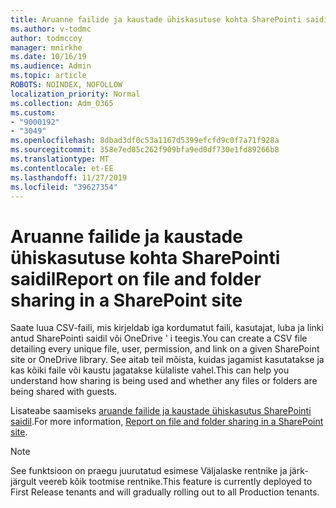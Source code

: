 ```yaml
---
title: Aruanne failide ja kaustade ühiskasutuse kohta SharePointi saidil
ms.author: v-todmc
author: todmccoy
manager: mnirkhe
ms.date: 10/16/19
ms.audience: Admin
ms.topic: article
ROBOTS: NOINDEX, NOFOLLOW
localization_priority: Normal
ms.collection: Adm_O365
ms.custom:
- "9000192"
- "3049"
ms.openlocfilehash: 8dbad3df0c53a1167d5399efcfd9c0f7a71f928a
ms.sourcegitcommit: 358e7ed05c262f909bfa9ed0df730e1fd89266b8
ms.translationtype: MT
ms.contentlocale: et-EE
ms.lasthandoff: 11/27/2019
ms.locfileid: "39627354"
---
```

# <a name="report-on-file-and-folder-sharing-in-a-sharepoint-site"></a><span data-ttu-id="55136-102">Aruanne failide ja kaustade ühiskasutuse kohta SharePointi saidil</span><span class="sxs-lookup"><span data-stu-id="55136-102">Report on file and folder sharing in a SharePoint site</span></span>

<span data-ttu-id="55136-103">Saate luua CSV-faili, mis kirjeldab iga kordumatut faili, kasutajat, luba ja linki antud SharePointi saidil või OneDrive ' i teegis.</span><span class="sxs-lookup"><span data-stu-id="55136-103">You can create a CSV file detailing every unique file, user, permission, and link on a given SharePoint site or OneDrive library.</span></span> <span data-ttu-id="55136-104">See aitab teil mõista, kuidas jagamist kasutatakse ja kas kõiki faile või kaustu jagatakse külaliste vahel.</span><span class="sxs-lookup"><span data-stu-id="55136-104">This can help you understand how sharing is being used and whether any files or folders are being shared with guests.</span></span>

<span data-ttu-id="55136-105">Lisateabe saamiseks [aruande failide ja kaustade ühiskasutus SharePointi saidil](https://docs.microsoft.com/sharepoint/sharing-reports).</span><span class="sxs-lookup"><span data-stu-id="55136-105">For more information, [Report on file and folder sharing in a SharePoint site](https://docs.microsoft.com/sharepoint/sharing-reports).</span></span>

> [!NOTE]
> <span data-ttu-id="55136-106">See funktsioon on praegu juurutatud esimese Väljalaske rentnike ja järk-järgult veereb kõik tootmise rentnike.</span><span class="sxs-lookup"><span data-stu-id="55136-106">This feature is currently deployed to First Release tenants and will gradually rolling out to all Production tenants.</span></span>